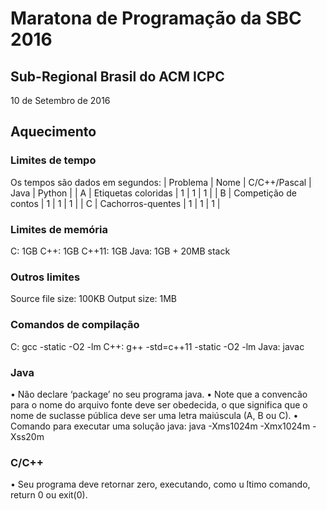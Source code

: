 # Maratona de Programação da SBC 2016
## Sub-Regional Brasil do ACM ICPC
10 de Setembro de 2016

## Aquecimento

### Limites de tempo
Os tempos são dados em segundos:
| Problema | Nome | C/C++/Pascal | Java | Python |
| A | Etiquetas coloridas | 1 | 1 | 1 |
| B | Competição de contos | 1 | 1 | 1 |
| C | Cachorros-quentes | 1 | 1 | 1 |


### Limites de memória
 C: 1GB
 C++: 1GB
 C++11: 1GB
 Java: 1GB + 20MB stack

### Outros limites
 Source file size: 100KB
 Output size: 1MB

### Comandos de compilação
 C: gcc -static -O2 -lm
 C++: g++ -std=c++11 -static -O2 -lm
 Java: javac

### Java
• Não declare ‘package’ no seu programa java.
• Note que a convencão para o nome do arquivo fonte deve ser obedecida, o que significa que o nome de suclasse pública deve ser uma letra maiúscula (A, B ou C).
• Comando para executar uma solução java: java -Xms1024m -Xmx1024m -Xss20m

### C/C++
• Seu programa deve retornar zero, executando, como u ́ltimo comando, return 0 ou exit(0).

